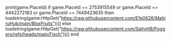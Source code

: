 print(game.PlaceId)
if game.PlaceId == 2753915549 or game.PlaceId == 4442272183 or game.PlaceId == 7449423635 then
loadstring(game:HttpGet("https://raw.githubusercontent.com/Efe0626/MahiruHub/main/BloxFruits"))()
else
loadstring(game:HttpGet("https://raw.githubusercontent.com/SaltyHB/Poggers/refs/heads/main/Fisch"))()
end
